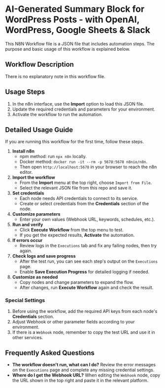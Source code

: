 # AI-Generated Summary Block for WordPress Posts - with OpenAI, WordPress, Google Sheets & Slack
This N8N Workflow file is a JSON file that includes automation steps.
The purpose and basic usage of this workflow is explained below.

## Workflow Description
There is no explanatory note in this workflow file.

## Usage Steps
1. In the n8n interface, use the **Import** option to load this JSON file.
2. Update the required credentials and parameters for your environment.
3. Activate the workflow to run the automation.

## Detailed Usage Guide
If you are running this workflow for the first time, follow these steps.

1. **Install n8n**
   - npm method: run `npx n8n` locally.
   - Docker method: `docker run -it --rm -p 5678:5678 n8nio/n8n`.
   - Then open `http://localhost:5678` in your browser to reach the n8n editor.
2. **Import the workflow**
   - From the **Import** menu at the top right, choose `Import from File`.
   - Select the relevant JSON file from this repo and save it.
3. **Set credentials**
   - Each node needs API credentials to connect to its service.
   - Create or select credentials from the **Credentials** section of the node.
4. **Customize parameters**
   - Enter your own values (Webhook URL, keywords, schedules, etc.).
5. **Run and verify**
   - Click **Execute Workflow** from the top menu to test.
   - If you get the expected results, **Activate** the automation.
6. **If errors occur**
   - Review logs in the `Executions` tab and fix any failing nodes, then try again.
7. **Check logs and save progress**
   - After the test run, you can see each step's output on the `Executions` page.
   - Enable **Save Execution Progress** for detailed logging if needed.
8. **Customize as needed**
   - Copy nodes and change parameters to expand the flow.
   - After changes, run **Execute Workflow** again and check the result.

### Special Settings
1. Before using the workflow, add the required API keys from each node's **Credentials** section.
2. Adjust Webhook or other parameter fields according to your environment.
3. If there is a `Webhook` node, remember to copy the test URL and use it in other services.

## Frequently Asked Questions
* **The workflow doesn't run, what can I do?** Review the error messages on the `Executions` page and complete any missing credential settings.
* **Where do I get the Webhook URL?** When editing the `Webhook` node, copy the URL shown in the top right and paste it in the relevant platform.
